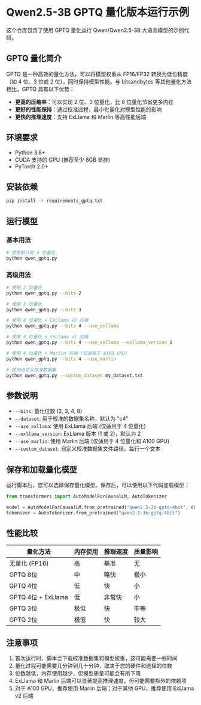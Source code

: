 # Qwen2.5-3B GPTQ 量化版本运行示例

这个仓库包含了使用 GPTQ 量化运行 Qwen/Qwen2.5-3B 大语言模型的示例代码。

## GPTQ 量化简介

GPTQ 是一种高效的量化方法，可以将模型权重从 FP16/FP32 转换为低位精度（如 4 位、3 位或 2 位），同时保持模型性能。与 bitsandbytes 等其他量化方法相比，GPTQ 具有以下优势：

- **更高的压缩率**：可以实现 2 位、3 位量化，比 8 位量化节省更多内存
- **更好的性能保持**：通过校准过程，最小化量化对模型性能的影响
- **更快的推理速度**：支持 ExLlama 和 Marlin 等高性能后端

## 环境要求

- Python 3.8+
- CUDA 支持的 GPU (推荐至少 8GB 显存)
- PyTorch 2.0+

## 安装依赖

```bash
pip install -r requirements_gptq.txt
```

## 运行模型

### 基本用法

```bash
# 使用默认的 4 位量化
python qwen_gptq.py
```

### 高级用法

```bash
# 使用 2 位量化
python qwen_gptq.py --bits 2

# 使用 3 位量化
python qwen_gptq.py --bits 3

# 使用 4 位量化 + ExLlama v2 后端
python qwen_gptq.py --bits 4 --use_exllama

# 使用 4 位量化 + ExLlama v1 后端
python qwen_gptq.py --bits 4 --use_exllama --exllama_version 1

# 使用 4 位量化 + Marlin 后端 (仅适用于 A100 GPU)
python qwen_gptq.py --bits 4 --use_marlin

# 使用自定义校准数据集
python qwen_gptq.py --custom_dataset my_dataset.txt
```

## 参数说明

- `--bits`: 量化位数 (2, 3, 4, 8)
- `--dataset`: 用于校准的数据集名称，默认为 "c4"
- `--use_exllama`: 使用 ExLlama 后端 (仅适用于 4 位量化)
- `--exllama_version`: ExLlama 版本 (1 或 2)，默认为 2
- `--use_marlin`: 使用 Marlin 后端 (仅适用于 4 位量化和 A100 GPU)
- `--custom_dataset`: 自定义校准数据集文件路径，每行一个文本

## 保存和加载量化模型

运行脚本后，您可以选择保存量化模型。保存后，可以使用以下代码加载模型：

```python
from transformers import AutoModelForCausalLM, AutoTokenizer

model = AutoModelForCausalLM.from_pretrained("qwen2.5-3b-gptq-4bit", device_map="auto")
tokenizer = AutoTokenizer.from_pretrained("qwen2.5-3b-gptq-4bit")
```

## 性能比较

| 量化方法 | 内存使用 | 推理速度 | 质量影响 |
|---------|---------|---------|---------|
| 无量化 (FP16) | 高 | 基准 | 无 |
| GPTQ 8位 | 中 | 略快 | 极小 |
| GPTQ 4位 | 低 | 快 | 小 |
| GPTQ 4位 + ExLlama | 低 | 非常快 | 小 |
| GPTQ 3位 | 极低 | 快 | 中等 |
| GPTQ 2位 | 极低 | 快 | 较大 |

## 注意事项

1. 首次运行时，脚本会下载校准数据集和模型权重，这可能需要一些时间
2. 量化过程可能需要几分钟到几十分钟，取决于您的硬件和选择的位数
3. 位数越低，内存使用越少，但模型质量可能会有所下降
4. ExLlama 和 Marlin 后端可以显著提高推理速度，但可能需要额外的依赖项
5. 对于 A100 GPU，推荐使用 Marlin 后端；对于其他 GPU，推荐使用 ExLlama v2 后端 